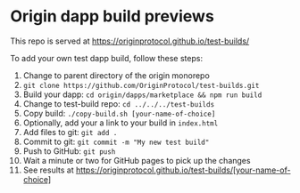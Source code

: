 # Origin dapp build previews

This repo is served at https://originprotocol.github.io/test-builds/

To add your own test dapp build, follow these steps:

1. Change to parent directory of the origin monorepo
2. `git clone https://github.com/OriginProtocol/test-builds.git`
3. Build your dapp: `cd origin/dapps/marketplace && npm run build`
4. Change to test-build repo: `cd ../../../test-builds`
5. Copy build: `./copy-build.sh [your-name-of-choice]`
6. Optionally, add your a link to your build in `index.html`
7. Add files to git: `git add .`
7. Commit to git: `git commit -m "My new test build"`
8. Push to GitHub: `git push`
9. Wait a minute or two for GitHub pages to pick up the changes
10. See results at  https://originprotocol.github.io/test-builds/[your-name-of-choice]
